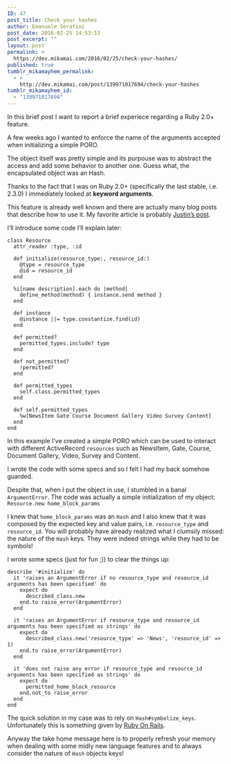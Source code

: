 ```yaml
---
ID: 47
post_title: Check your hashes
author: Emanuele Serafini
post_date: 2016-02-25 14:53:53
post_excerpt: ""
layout: post
permalink: >
  https://dev.mikamai.com/2016/02/25/check-your-hashes/
published: true
tumblr_mikamayhem_permalink:
  - >
    http://dev.mikamai.com/post/139971017694/check-your-hashes
tumblr_mikamayhem_id:
  - "139971017694"
---
```

<p>In this brief post I want to report a brief experiece regarding a Ruby 2.0+ feature.</p>

<p>A few weeks ago I wanted to enforce the name of the arguments accepted when initializing a simple PORO.</p>

<p>The object itself was pretty simple and its purpouse was to abstract the access and add some behavior to another one. Guess what, the encapsulated object was an Hash.</p>

<p>Thanks to the fact that I was on Ruby 2.0+ (specifically the last stable, i.e. 2.3.0) I immediately looked at <strong>keyword arguments</strong>.</p>

<p>This feature is already well known and there are actually many blog posts that describe how to use it. My favorite article is probably <a href="http://www.justinweiss.com/articles/fun-with-keyword-arguments/">Justin&rsquo;s post</a>.</p>

<p>I&rsquo;ll introduce some code I&rsquo;ll explain later:</p>

<pre><code>class Resource
  attr_reader :type, :id

  def initialize(resource_type:, resource_id:)
    @type = resource_type
    @id = resource_id
  end

  %i[name description].each do |method|
    define_method(method) { instance.send method }
  end

  def instance
    @instance ||= type.constantize.find(id)
  end

  def permitted?
    permitted_types.include? type
  end

  def not_permitted?
    !permitted?
  end

  def permitted_types
    self.class.permitted_types
  end

  def self.permitted_types
    %w[NewsItem Gate Course Document Gallery Video Survey Content]
  end
end
</code></pre>

<p>In this example I&rsquo;ve created a simple PORO which can be used to interact with different ActiveRecord <code>resources</code> such as NewsItem, Gate, Course, Document Gallery, Video, Survey and Content.</p>

<p>I wrote the code with some specs and so I felt I had my back somehow guarded.</p>

<p>Despite that, when I put the object in use, I stumbled in a banal <code>ArgumentError</code>. The code was actually a simple initialization of my object: <code>Resource.new home_block_params</code></p>

<p>I knew that <code>home_block_params</code> was an <code>Hash</code> and I also knew that it was composed by the expected key and value pairs, i.e. <code>resource_type</code> and <code>resource_id</code>.
You will probably have already realized what I clumsily missed: the nature of the <code>Hash</code> keys.
They were indeed strings while they had to be symbols!</p>

<p>I wrote some specs (just for fun ;)) to clear the things up:</p>

<pre><code>describe '#initialize' do
  it 'raises an ArgumentError if no resource_type and resource_id arguments has been specified' do
    expect do
      described_class.new
    end.to raise_error(ArgumentError)
  end

  it 'raises an ArgumentError if resource_type and resource_id arguments has been specified as strings' do
    expect do
      described_class.new('resource_type' =&gt; 'News', 'resource_id' =&gt; 1)
    end.to raise_error(ArgumentError)
  end

  it 'does not raise any error if resource_type and resource_id arguments has been specified as strings' do
    expect do
      permitted_home_block_resource
    end.not_to raise_error
  end
end
</code></pre>

<p>The quick solution in my case was to rely on <code>Hash#symbolize_keys</code>. Unfortunately this is something given by <a href="http://api.rubyonrails.org/classes/Hash.html#method-i-symbolize_keys">Ruby On Rails</a>.</p>

<p>Anyway the take home message here is to properly refresh your memory when dealing with some midly new language features and to always consider the nature of <code>Hash</code> objects keys!</p>